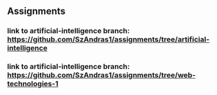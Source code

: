## Assignments
### link to artificial-intelligence branch: https://github.com/SzAndras1/assignments/tree/artificial-intelligence
### link to artificial-intelligence branch: https://github.com/SzAndras1/assignments/tree/web-technologies-1
